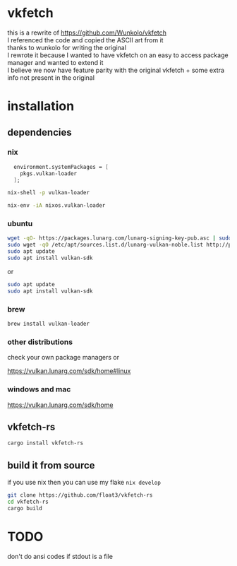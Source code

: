 # vkfetch

this is a rewrite of https://github.com/Wunkolo/vkfetch \
I referenced the code and copied the ASCII art from it \
thanks to wunkolo for writing the original \
I rewrote it because I wanted to have vkfetch on an easy to access package manager and wanted to extend it \
I believe we now have feature parity with the original vkfetch + some extra info not present in the original

# installation

## dependencies

### nix

```nix
  environment.systemPackages = [
    pkgs.vulkan-loader
  ];
```

```sh
nix-shell -p vulkan-loader
```

```sh
nix-env -iA nixos.vulkan-loader
```

### ubuntu

```sh
wget -qO- https://packages.lunarg.com/lunarg-signing-key-pub.asc | sudo tee /etc/apt/trusted.gpg.d/lunarg.asc
sudo wget -qO /etc/apt/sources.list.d/lunarg-vulkan-noble.list http://packages.lunarg.com/vulkan/lunarg-vulkan-noble.list
sudo apt update
sudo apt install vulkan-sdk
```
or
```sh
sudo apt update
sudo apt install vulkan-sdk
```

### brew

```sh
brew install vulkan-loader
```

### other distributions

check your own package managers or

https://vulkan.lunarg.com/sdk/home#linux


### windows and mac

https://vulkan.lunarg.com/sdk/home

## vkfetch-rs


```sh
cargo install vkfetch-rs
```

## build it from source

if you use nix then you can use my flake `nix develop`

```sh
git clone https://github.com/float3/vkfetch-rs
cd vkfetch-rs
cargo build
```


# TODO
don't do ansi codes if stdout is a file